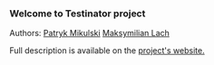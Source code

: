 ### Welcome to Testinator project

Authors: [Patryk Mikulski](https://github.com/Minorsonek)
         [Maksymilian Lach](https://github.com/Hooterr)
         
Full description is available on the [project's website.](http://http://testinator.minorsonek.pl/)
